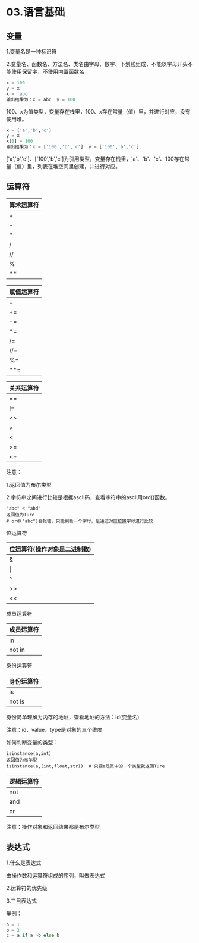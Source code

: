 # 03.语言基础

## 变量

1.变量名是一种标识符

2.变量名、函数名、方法名、类名由字母、数字、下划线组成，不能以字母开头不能使用保留字，不使用内置函数名

```python
x = 100 
y = x
x = 'abc'
输出结果为：x = abc  y = 100
```

100、x为值类型，变量存在栈里，100、x存在常量（值）里，并进行对应，没有使用堆。

```python
x = ['a','b','c']
y = x
x[0] = 100
输出结果为：x = ['100','b','c']  y = ['100','b','c']
```

['a','b','c']、['100','b','c']为引用类型，变量存在栈里，'a'、'b'、'c'、100存在常量（值）里，列表在堆空间里创建，并进行对应。

## 运算符

| 算术运算符 |
| ---------- |
| +          |
| -          |
| *          |
| /          |
| //         |
| %          |
| **         |

| 赋值运算符 |
| ---------- |
| =          |
| +=         |
| -=         |
| *=         |
| /=         |
| //=        |
| %=         |
| **=        |

| 关系运算符 |
| ---------- |
| ==         |
| !=         |
| <>         |
| >          |
| <          |
| >=         |
| <=         |

注意：

1.返回值为布尔类型

2.字符串之间进行比较是根据ascII码，查看字符串的ascll用ord()函数。

```
"abc" < "abd"
返回值为Ture
# ord("abc")会报错，只能判断一个字母，是通过对应位置字母进行比较
```

位运算符

| 位运算符(操作对象是二进制数) |
| ---------------------------- |
| &                            |
| \|                           |
| ^                            |
| >>                           |
| <<                           |

成员运算符

| 成员运算符 |
| ---------- |
| in         |
| not in     |

身份运算符

| 身份运算符 |
| ---------- |
| is         |
| not is     |

身份简单理解为内存的地址，查看地址的方法：id(变量名)

注意：id、value、type是对象的三个维度

如何判断变量的类型：

```
isinstance(a,int)
返回值为布尔型
isinstance(a,(int,float,str))  # 只要a是其中的一个类型就返回Ture

```



| 逻辑运算符 |
| ---------- |
| not        |
| and        |
| or         |

注意：操作对象和返回结果都是布尔类型

## 表达式

1.什么是表达式

由操作数和运算符组成的序列，叫做表达式

2.运算符的优先级

3.三目表达式

举例：

```python
a = 1
b = 2
c = a if a >b else b
```

